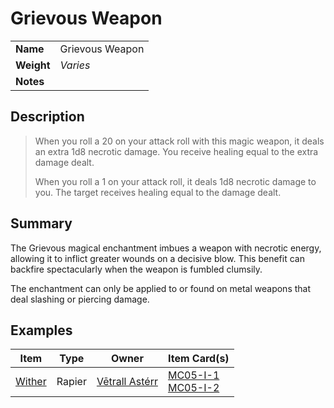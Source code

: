 # Grievous Weapon

|||
| --- | --- |
| **Name** | Grievous Weapon | item.2
| **Weight** | _Varies_ |
| **Notes** | |

## Description

> When you roll a 20 on your attack roll with this magic weapon, it deals an extra 1d8 necrotic damage. You receive healing equal to the extra damage dealt.
>
> When you roll a 1 on your attack roll, it deals 1d8 necrotic damage to you. The target receives healing equal to the damage dealt.

## Summary

The Grievous magical enchantment imbues a weapon with necrotic energy, allowing it to inflict greater wounds on a decisive blow. This benefit can backfire spectacularly when the weapon is fumbled clumsily.

The enchantment can only be applied to or found on metal weapons that deal slashing or piercing damage.

## Examples

| Item | Type | Owner | Item Card(s) |
| --- | --- | --- | --- |
| [Wither](../wither.md) | Rapier | [Vētrall Astérr](../../../characters/vetrall-asterr.md) | [MC05-I-1](../../../cards/MC05-I-1.md)<br>[MC05-I-2](../../../cards/MC05-I-2.md) |

